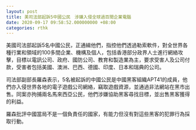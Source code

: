 ```yaml
---
layout: post
title: 美司法部起訴5中國公民　涉嫌入侵全球過百間企業電腦
date: 2020-09-17 09:58:52.000000000 +08:00
categories: rthk
---
```


美國司法部起訴5名中國公民，正通緝他們，指控他們透過勒索軟件，對全世界各種行業和領域的100多間企業、機構及個人，包括香港部分政界人士進行網絡攻擊，目標以電訊公司、政府、國防公司、教育和製造業為主，要求受害人及公司付款，受害者包括美國、澳洲、巴西、德國、印度、日本和瑞典的公司。

司法部副部長羅森表示，5名被起訴的中國公民是中國黑客組織APT41的成員，他們亦入侵世界各地的電子遊戲公司網絡，竊取遊戲資源，並通過非法網站在黑市出售。同案亦拘捕兩名馬來西亞公民，他們涉嫌協助黑客尋找目標，並出售黑客獲得的利益。

羅森批評中國當局不是一個負責任的國家，有能力但沒有對這些黑客的犯罪行為採取行動。
